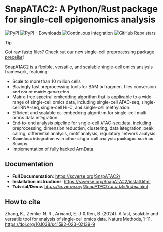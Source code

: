 SnapATAC2: A Python/Rust package for single-cell epigenomics analysis
=====================================================================

![PyPI](https://img.shields.io/pypi/v/snapatac2)
![PyPI - Downloads](https://img.shields.io/pypi/dm/snapatac2)
![Continuous integration](https://github.com/scverse/SnapATAC2/workflows/test-python-package/badge.svg)
![GitHub Repo stars](https://img.shields.io/github/stars/scverse/SnapATAC2?style=social)

> [!TIP]
> Got raw fastq files? Check out our new single-cell preprocessing package [precellar](https://github.com/regulatory-genomics/precellar)!

SnapATAC2 is a flexible, versatile, and scalable single-cell omics analysis framework, featuring:

- Scale to more than 10 million cells.
- Blazingly fast preprocessing tools for BAM to fragment files conversion and count matrix generation.
- Matrix-free spectral embedding algorithm that is applicable to a wide range of single-cell omics data, including single-cell ATAC-seq, single-cell RNA-seq, single-cell Hi-C, and single-cell methylation.
- Efficient and scalable co-embedding algorithm for single-cell multi-omics data integration.
- End-to-end analysis pipeline for single-cell ATAC-seq data, including preprocessing, dimension reduction, clustering, data integration, peak calling, differential analysis, motif analysis, regulatory network analysis.
- Seamless integration with other single-cell analysis packages such as Scanpy.
- Implementation of fully backed AnnData.

Documentation
-------------

- **Full Documentation**: https://scverse.org/SnapATAC2/
- **Installation instructions**: https://scverse.org/SnapATAC2/install.html
- **Tutorial/Demo**: https://scverse.org/SnapATAC2/tutorials/index.html

How to cite
-----------

Zhang, K., Zemke, N. R., Armand, E. J. & Ren, B. (2024).
A fast, scalable and versatile tool for analysis of single-cell omics data.
Nature Methods, 1–11. https://doi.org/10.1038/s41592-023-02139-9